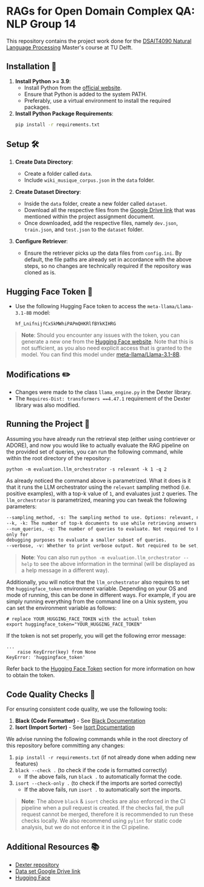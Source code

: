 # RAGs for Open Domain Complex QA: NLP Group 14

This repository contains the project work done for
the [DSAIT4090 Natural Language Processing](https://studiegids.tudelft.nl/a101_displayCourse.do?course_id=70120)
Master's course at TU Delft.

## Installation 🚀

1. **Install Python >= 3.9**:
    - Install Python from the [official website](https://www.python.org/downloads/).
    - Ensure that Python is added to the system PATH.
    - Preferably, use a virtual environment to install the required packages.
2. **Install Python Package Requirements**:
    ```sh
    pip install -r requirements.txt
    ```

## Setup 🛠️

1. **Create Data Directory**:
    - Create a folder called `data`.
    - Include `wiki_musique_corpus.json` in the `data` folder.

2. **Create Dataset Directory**:
    - Inside the `data` folder, create a new folder called `dataset`.
    - Download all the respective files from
      the [Google Drive link](https://drive.google.com/drive/folders/1qIZcNcU2wtiJNr3BUyX2GIUtnHEfbQDi)
      that was mentioned within the project assignment document.
    - Once downloaded, add the respective files, namely `dev.json`, `train.json`, and `test.json` to the `dataset`
      folder.

3. **Configure Retriever**:
    - Ensure the retriever picks up the data files from `config.ini`. By default, the file paths are already set in
      accordance with the above steps, so no changes are technically required if the repository was cloned as is.

## Hugging Face Token 🔑

- Use the following Hugging Face token to access the `meta-llama/Llama-3.1-8B` model:
    ```
    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
    ```

> **Note**: Should you encounter any issues with the token, you can generate a new one from
> the [Hugging Face website](https://huggingface.co/docs/hub/en/security-tokens). Note that this is not sufficient,
> as you also need explicit access that is granted to the model. You can find this model
> under [meta-llama/Llama-3.1-8B](https://huggingface.co/meta-llama/Llama-3.1-8B).

## Modifications ✏️

- Changes were made to the class `llama_engine.py` in the Dexter library.
- The `Requires-Dist: transformers ==4.47.1` requirement of the Dexter library was also modified.

## Running the Project 🏃

Assuming you have already run the retrieval step (either using contriever or ADORE), and now you would like to
actually evaluate the RAG pipeline on the provided set of queries, you can run the following command, while
within the root directory of the repository:

```shell
python -m evaluation.llm_orchestrator -s relevant -k 1 -q 2
```

As already noticed the command above is parametrized. What it does is it that it runs the LLM orchestrator using
the `relevant` sampling method (i.e. positive examples), with a top-k value of `1`, and evaluates just `2` queries.
The `llm_orchestrator` is parametrized, meaning you can tweak the following parameters:

```markdown
--sampling_method, -s: The sampling method to use. Options: relevant, negative, random, golden. Required to be set.
--k, -k: The number of top-k documents to use while retrieving answers. Required to be set.
--num_queries, -q: The number of queries to evaluate. Not required to be set, defaults to all queries. Should be used
only for
debugging purposes to evaluate a smaller subset of queries.
--verbose, -v: Whether to print verbose output. Not required to be set, defaults to False.
```

> **Note**: You can also run `python -m evaluation.llm_orchestrator --help` to see the above information in the
> terminal (will be displayed as a help message in a different way).

Additionally, you will notice that the `llm_orchestrator` also requires to set the `huggingface_token` environment
variable. Depending on your OS and mode of running, this can be done in different ways. For example, if you are
simply running everything from the command line on a Unix system, you can set the environment variable as follows:

```shell
# replace YOUR_HUGGING_FACE_TOKEN with the actual token
export huggingface_token="YOUR_HUGGING_FACE_TOKEN"
```

If the token is not set properly, you will get the following error message:

```shell
...
    raise KeyError(key) from None
KeyError: 'huggingface_token'
```

Refer back to the [Hugging Face Token](#hugging-face-token-) section for more information on how to obtain the token.

## Code Quality Checks 🧹

For ensuring consistent code quality, we use the following tools:

1. **Black (Code Formatter)** - See [Black Documentation](https://black.readthedocs.io/en/stable/)
2. **Isort (Import Sorter)** - See [Isort Documentation](https://pycqa.github.io/isort/)

We advise running the following commands while in the root directory of this repository before committing any changes:

1. `pip install -r requirements.txt` (if not already done when adding new features)
2. `black --check .` (to check if the code is formatted correctly)
    - If the above fails, run `black .` to automatically format the code.
3. `isort --check-only .` (to check if the imports are sorted correctly)
    - If the above fails, run `isort .` to automatically sort the imports.

> **Note**: The above `black` & `isort` checks are also enforced in the CI pipeline when a pull request is created.
> If the checks fail, the pull request cannot be merged, therefore it is recommended to run these checks locally.
> We also recommend using `pylint` for static code analysis, but we do not enforce it in the CI pipeline.

## Additional Resources 📚

- [Dexter repository](https://anonymous.4open.science/r/BCQA-05F9/README.md)
- [Data set Google Drive link](https://drive.google.com/drive/folders/1qIZcNcU2wtiJNr3BUyX2GIUtnHEfbQDi)
- [Hugging Face](https://huggingface.co/)
